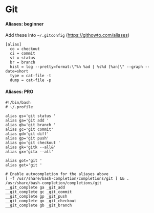 # Git
#### Aliases: beginner
Add these into `~/.gitconfig` 
(https://githowto.com/aliases)
```
[alias]
  co = checkout
  ci = commit
  st = status
  br = branch
  hist = log --pretty=format:\"%h %ad | %s%d [%an]\" --graph --date=short
  type = cat-file -t
  dump = cat-file -p
```

#### Aliases: PRO

```shell script
#!/bin/bash
# ~/.profile

alias gs='git status '
alias ga='git add '
alias gb='git branch '
alias gc='git commit'
alias gd='git diff'
alias gp='git push'
alias go='git checkout ' 
alias gk='gitk --all&'
alias gx='gitx --all'

alias got='git '
alias get='git '

# Enable autocompletion for the aliases above
[ -f /usr/share/bash-completion/completions/git ] && . /usr/share/bash-completion/completions/git
__git_complete ga _git_add
__git_complete gc _git_commit
__git_complete gp _git_push
__git_complete go _git_checkout
__git_complete gb _git_branch
```
